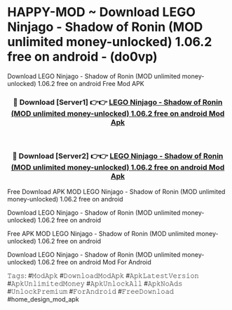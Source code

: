 # HAPPY-MOD ~ Download LEGO Ninjago - Shadow of Ronin (MOD unlimited money-unlocked) 1.06.2 free on android - (do0vp)
Download LEGO Ninjago - Shadow of Ronin (MOD unlimited money-unlocked) 1.06.2 free on android Free Mod APK

<div align="center">
<h3>🔴 Download [Server1] 👉👉 <a href="https://apk-comot.site?title=LEGO_Ninjago_-_Shadow_of_Ronin_(MOD_unlimited_money-unlocked)_1.06.2_free_on_android">LEGO Ninjago - Shadow of Ronin (MOD unlimited money-unlocked) 1.06.2 free on android Mod Apk</a></h3><br>

<h3>🔴 Download [Server2] 👉👉 <a href="https://apk-comot.site?title=LEGO_Ninjago_-_Shadow_of_Ronin_(MOD_unlimited_money-unlocked)_1.06.2_free_on_android">LEGO Ninjago - Shadow of Ronin (MOD unlimited money-unlocked) 1.06.2 free on android Mod Apk</a></h3>
</div>


Free Download APK MOD LEGO Ninjago - Shadow of Ronin (MOD unlimited money-unlocked) 1.06.2 free on android

Download LEGO Ninjago - Shadow of Ronin (MOD unlimited money-unlocked) 1.06.2 free on android 

Free APK MOD LEGO Ninjago - Shadow of Ronin (MOD unlimited money-unlocked) 1.06.2 free on android 

Download LEGO Ninjago - Shadow of Ronin (MOD unlimited money-unlocked) 1.06.2 free on android Mod For Android

𝚃𝚊𝚐𝚜: #𝙼𝚘𝚍𝙰𝚙𝚔 #𝙳𝚘𝚠𝚗𝚕𝚘𝚊𝚍𝙼𝚘𝚍𝙰𝚙𝚔 #𝙰𝚙𝚔𝙻𝚊𝚝𝚎𝚜𝚝𝚅𝚎𝚛𝚜𝚒𝚘𝚗 #𝙰𝚙𝚔𝚄𝚗𝚕𝚒𝚖𝚒𝚝𝚎𝚍𝙼𝚘𝚗𝚎𝚢 #𝙰𝚙𝚔𝚄𝚗𝚕𝚘𝚌𝚔𝙰𝚕𝚕 #𝙰𝚙𝚔𝙽𝚘𝙰𝚍𝚜 #𝚄𝚗𝚕𝚘𝚌𝚔𝙿𝚛𝚎𝚖𝚒𝚞𝚖 #𝙵𝚘𝚛𝙰𝚗𝚍𝚛𝚘𝚒𝚍 #𝙵𝚛𝚎𝚎𝙳𝚘𝚠𝚗𝚕𝚘𝚊𝚍 #home_design_mod_apk
